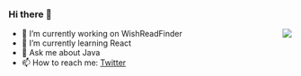 ### Hi there 👋
<img align="right" src="https://github-readme-stats.vercel.app/api?username=xupi&&show_icons=true&theme=dark">

- 🔭 I’m currently working on WishReadFinder
- 🌱 I’m currently learning React
- 💬 Ask me about Java
- 📫 How to reach me: [Twitter](https://twitter.com/Jakub_mikolajcz)
